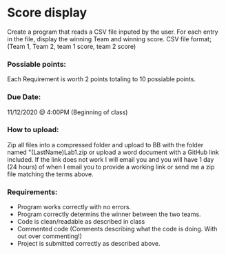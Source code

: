 # Score display

Create a program that reads a CSV file inputed by the user. For each entry in the file, display the winning Team and winning score. CSV file format; (Team 1, Team 2, team 1 score, team 2 score)

### Possiable points:
Each Requirement is worth 2 points totaling to 10 possiable points. 

### Due Date:
11/12/2020 @ 4:00PM (Beginning of class)

### How to upload:
Zip all files into a compressed folder and upload to BB with the folder named "(LastName)Lab1.zip or upload a word document with a GitHub link included. If the link does not work I will email you and you will have 1 day (24 hours) of when I email you to provide a working link or send me a zip file matching the terms above.

### Requirements:
* Program works correctly with no errors.
* Program correctly determins the winner between the two teams.
* Code is clean/readable as described in class
* Commented code (Comments describing what the code is doing. With out over commenting!)
* Project is submitted correctly as described above.
